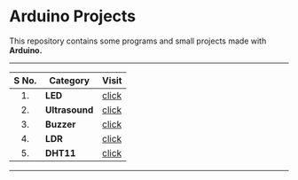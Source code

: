 # Arduino Projects

This repository contains some programs and small projects made with **Arduino.**

---

|S No. | Category | Visit | 
| :-: | - | - |
| 1. | **LED** | [click](https://github.com/Jumper-wire/Arduino-Projects/tree/main/LED) | 
| 2. | **Ultrasound** | [click](https://github.com/Jumper-wire/Arduino-Projects/tree/main/Ultrasonic%20Sensor) | 
| 3. | **Buzzer** | [click](https://github.com/Jumper-wire/Arduino-Projects/tree/main/Buzzer) |
| 4. | **LDR** | [click](https://github.com/Jumper-wire/Arduino-Projects/tree/main/LDR) |
| 5. | **DHT11** | [click](https://github.com/Jumper-wire/Arduino-Projects/tree/main/DHT11) |

---
